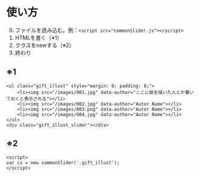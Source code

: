 # 使い方
0. ファイルを読み込む。例：`<script src="commonSlider.js"></script>`
0. HTMLを書く（※1）
0. クラスをnewする（※2）
0. 終わり

## ※1
```
<ul class="gift_illust" style="margin: 0; padding: 0;">
    <li><img src="/images/001.jpg" data-author="ここに絵を描いた人とか書いておくと表示される"></li>
    <li><img src="/images/002.jpg" data-author="Autor Name"></li>
    <li><img src="/images/003.png" data-author="Autor Name"></li>
    <li><img src="/images/004.jpg" data-author="Autor Name"></li>
</ul>
<div class="gift_illust_slider"></div>
```


## ※2
```
<script>
var cs = new commonSlider('.gift_illust');
</script>
```
